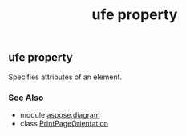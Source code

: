 ﻿---
title: ufe property
second_title: Aspose.Diagram for Python via .NET API References
description: 
type: docs
weight: 30
url: /python-net/aspose.diagram/printpageorientation/ufe/
is_root: false
---

## ufe property


Specifies attributes of an element.

### See Also
* module [aspose.diagram](../../)
* class [PrintPageOrientation](/diagram/python-net/aspose.diagram/printpageorientation)
